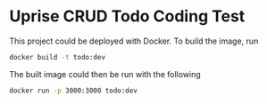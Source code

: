 # Uprise CRUD Todo Coding Test

This project could be deployed with Docker. To build the image, run

```bash
docker build -t todo:dev
```

The built image could then be run with the following

```bash
docker run -p 3000:3000 todo:dev
```


